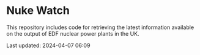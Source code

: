 # Nuke Watch

This repository includes code for retrieving the latest information available on the output of EDF nuclear power plants in the UK.

Last updated: 2024-04-07 06:09